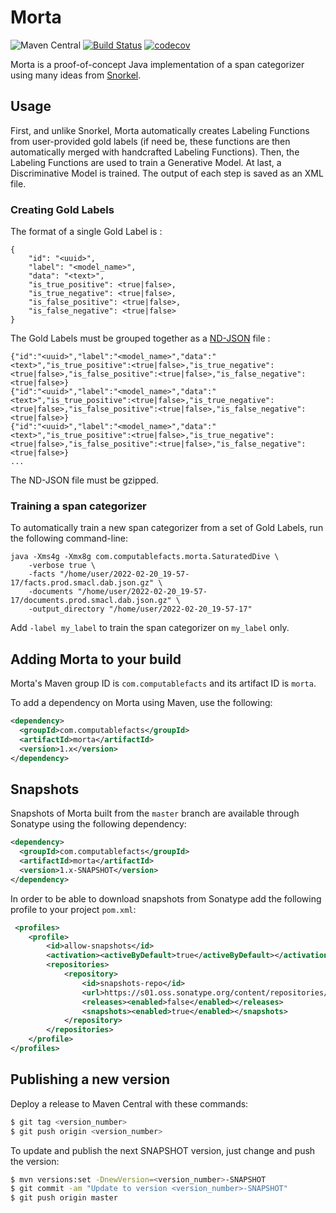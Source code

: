 # Morta

![Maven Central](https://img.shields.io/maven-central/v/com.computablefacts/morta)
[![Build Status](https://travis-ci.com/computablefacts/morta.svg?branch=master)](https://travis-ci.com/computablefacts/morta)
[![codecov](https://codecov.io/gh/computablefacts/morta/branch/master/graph/badge.svg)](https://codecov.io/gh/computablefacts/morta)

Morta is a proof-of-concept Java implementation of a span categorizer using many 
ideas from [Snorkel](https://www.snorkel.org/).

## Usage

First, and unlike Snorkel, Morta automatically creates Labeling Functions from
user-provided gold labels (if need be, these functions are then automatically merged
with handcrafted Labeling Functions). Then, the Labeling Functions are used to train
a Generative Model. At last, a Discriminative Model is trained. The output of each
step is saved as an XML file.

### Creating Gold Labels

The format of a single Gold Label is :

```
{
    "id": "<uuid>",
    "label": "<model_name>",
    "data": "<text>",
    "is_true_positive": <true|false>,
    "is_true_negative": <true|false>,
    "is_false_positive": <true|false>,
    "is_false_negative": <true|false>
}
```

The Gold Labels must be grouped together as a [ND-JSON](http://ndjson.org/) file :

```
{"id":"<uuid>","label":"<model_name>","data":"<text>","is_true_positive":<true|false>,"is_true_negative":<true|false>,"is_false_positive":<true|false>,"is_false_negative":<true|false>}
{"id":"<uuid>","label":"<model_name>","data":"<text>","is_true_positive":<true|false>,"is_true_negative":<true|false>,"is_false_positive":<true|false>,"is_false_negative":<true|false>}
{"id":"<uuid>","label":"<model_name>","data":"<text>","is_true_positive":<true|false>,"is_true_negative":<true|false>,"is_false_positive":<true|false>,"is_false_negative":<true|false>}
...
```

The ND-JSON file must be gzipped.

### Training a span categorizer

To automatically train a new span categorizer from a set of Gold Labels, 
run the following command-line:

```
java -Xms4g -Xmx8g com.computablefacts.morta.SaturatedDive \
    -verbose true \
    -facts "/home/user/2022-02-20_19-57-17/facts.prod.smacl.dab.json.gz" \
    -documents "/home/user/2022-02-20_19-57-17/documents.prod.smacl.dab.json.gz" \
    -output_directory "/home/user/2022-02-20_19-57-17"
```

Add `-label my_label` to train the span categorizer on `my_label` only.

## Adding Morta to your build

Morta's Maven group ID is `com.computablefacts` and its artifact ID is `morta`.

To add a dependency on Morta using Maven, use the following:

```xml
<dependency>
  <groupId>com.computablefacts</groupId>
  <artifactId>morta</artifactId>
  <version>1.x</version>
</dependency>
```

## Snapshots 

Snapshots of Morta built from the `master` branch are available through Sonatype 
using the following dependency:

```xml
<dependency>
  <groupId>com.computablefacts</groupId>
  <artifactId>morta</artifactId>
  <version>1.x-SNAPSHOT</version>
</dependency>
```

In order to be able to download snapshots from Sonatype add the following profile 
to your project `pom.xml`:

```xml
 <profiles>
    <profile>
        <id>allow-snapshots</id>
        <activation><activeByDefault>true</activeByDefault></activation>
        <repositories>
            <repository>
                <id>snapshots-repo</id>
                <url>https://s01.oss.sonatype.org/content/repositories/snapshots</url>
                <releases><enabled>false</enabled></releases>
                <snapshots><enabled>true</enabled></snapshots>
            </repository>
        </repositories>
    </profile>
</profiles>
```

## Publishing a new version

Deploy a release to Maven Central with these commands:

```bash
$ git tag <version_number>
$ git push origin <version_number>
```

To update and publish the next SNAPSHOT version, just change and push the version:

```bash
$ mvn versions:set -DnewVersion=<version_number>-SNAPSHOT
$ git commit -am "Update to version <version_number>-SNAPSHOT"
$ git push origin master
```
